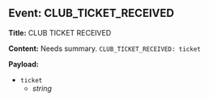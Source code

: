 ## Event: CLUB_TICKET_RECEIVED

**Title:** CLUB TICKET RECEIVED

**Content:**
Needs summary.
`CLUB_TICKET_RECEIVED: ticket`

**Payload:**
- `ticket`
  - *string*